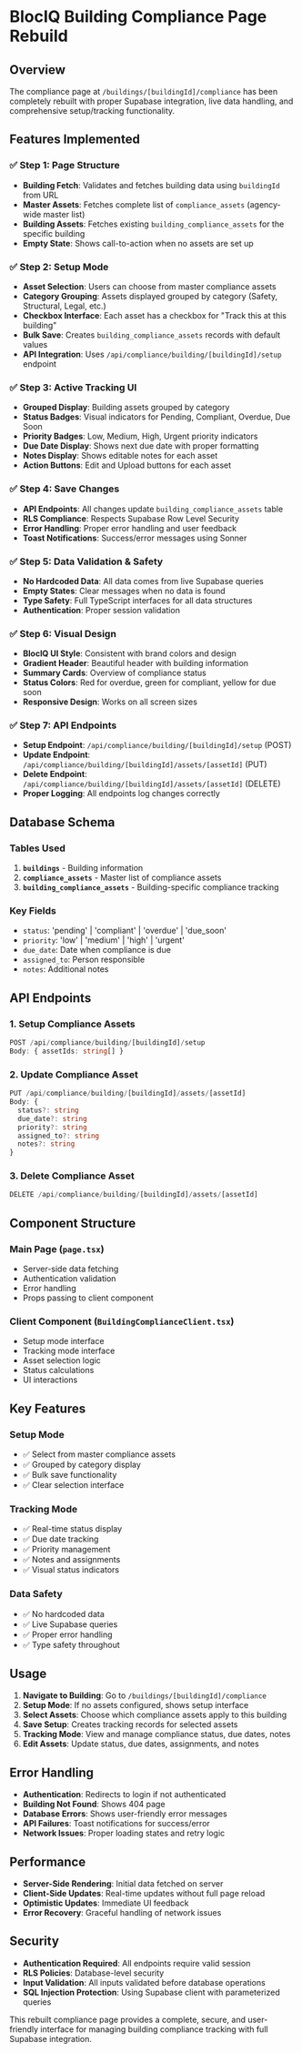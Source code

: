 # BlocIQ Building Compliance Page Rebuild

## Overview

The compliance page at `/buildings/[buildingId]/compliance` has been completely rebuilt with proper Supabase integration, live data handling, and comprehensive setup/tracking functionality.

## Features Implemented

### ✅ **Step 1: Page Structure**
- **Building Fetch**: Validates and fetches building data using `buildingId` from URL
- **Master Assets**: Fetches complete list of `compliance_assets` (agency-wide master list)
- **Building Assets**: Fetches existing `building_compliance_assets` for the specific building
- **Empty State**: Shows call-to-action when no assets are set up

### ✅ **Step 2: Setup Mode**
- **Asset Selection**: Users can choose from master compliance assets
- **Category Grouping**: Assets displayed grouped by category (Safety, Structural, Legal, etc.)
- **Checkbox Interface**: Each asset has a checkbox for "Track this at this building"
- **Bulk Save**: Creates `building_compliance_assets` records with default values
- **API Integration**: Uses `/api/compliance/building/[buildingId]/setup` endpoint

### ✅ **Step 3: Active Tracking UI**
- **Grouped Display**: Building assets grouped by category
- **Status Badges**: Visual indicators for Pending, Compliant, Overdue, Due Soon
- **Priority Badges**: Low, Medium, High, Urgent priority indicators
- **Due Date Display**: Shows next due date with proper formatting
- **Notes Display**: Shows editable notes for each asset
- **Action Buttons**: Edit and Upload buttons for each asset

### ✅ **Step 4: Save Changes**
- **API Endpoints**: All changes update `building_compliance_assets` table
- **RLS Compliance**: Respects Supabase Row Level Security
- **Error Handling**: Proper error handling and user feedback
- **Toast Notifications**: Success/error messages using Sonner

### ✅ **Step 5: Data Validation & Safety**
- **No Hardcoded Data**: All data comes from live Supabase queries
- **Empty States**: Clear messages when no data is found
- **Type Safety**: Full TypeScript interfaces for all data structures
- **Authentication**: Proper session validation

### ✅ **Step 6: Visual Design**
- **BlocIQ UI Style**: Consistent with brand colors and design
- **Gradient Header**: Beautiful header with building information
- **Summary Cards**: Overview of compliance status
- **Status Colors**: Red for overdue, green for compliant, yellow for due soon
- **Responsive Design**: Works on all screen sizes

### ✅ **Step 7: API Endpoints**
- **Setup Endpoint**: `/api/compliance/building/[buildingId]/setup` (POST)
- **Update Endpoint**: `/api/compliance/building/[buildingId]/assets/[assetId]` (PUT)
- **Delete Endpoint**: `/api/compliance/building/[buildingId]/assets/[assetId]` (DELETE)
- **Proper Logging**: All endpoints log changes correctly

## Database Schema

### Tables Used
1. **`buildings`** - Building information
2. **`compliance_assets`** - Master list of compliance assets
3. **`building_compliance_assets`** - Building-specific compliance tracking

### Key Fields
- `status`: 'pending' | 'compliant' | 'overdue' | 'due_soon'
- `priority`: 'low' | 'medium' | 'high' | 'urgent'
- `due_date`: Date when compliance is due
- `assigned_to`: Person responsible
- `notes`: Additional notes

## API Endpoints

### 1. Setup Compliance Assets
```typescript
POST /api/compliance/building/[buildingId]/setup
Body: { assetIds: string[] }
```

### 2. Update Compliance Asset
```typescript
PUT /api/compliance/building/[buildingId]/assets/[assetId]
Body: {
  status?: string
  due_date?: string
  priority?: string
  assigned_to?: string
  notes?: string
}
```

### 3. Delete Compliance Asset
```typescript
DELETE /api/compliance/building/[buildingId]/assets/[assetId]
```

## Component Structure

### Main Page (`page.tsx`)
- Server-side data fetching
- Authentication validation
- Error handling
- Props passing to client component

### Client Component (`BuildingComplianceClient.tsx`)
- Setup mode interface
- Tracking mode interface
- Asset selection logic
- Status calculations
- UI interactions

## Key Features

### Setup Mode
- ✅ Select from master compliance assets
- ✅ Grouped by category display
- ✅ Bulk save functionality
- ✅ Clear selection interface

### Tracking Mode
- ✅ Real-time status display
- ✅ Due date tracking
- ✅ Priority management
- ✅ Notes and assignments
- ✅ Visual status indicators

### Data Safety
- ✅ No hardcoded data
- ✅ Live Supabase queries
- ✅ Proper error handling
- ✅ Type safety throughout

## Usage

1. **Navigate to Building**: Go to `/buildings/[buildingId]/compliance`
2. **Setup Mode**: If no assets configured, shows setup interface
3. **Select Assets**: Choose which compliance assets apply to this building
4. **Save Setup**: Creates tracking records for selected assets
5. **Tracking Mode**: View and manage compliance status, due dates, notes
6. **Edit Assets**: Update status, due dates, assignments, and notes

## Error Handling

- **Authentication**: Redirects to login if not authenticated
- **Building Not Found**: Shows 404 page
- **Database Errors**: Shows user-friendly error messages
- **API Failures**: Toast notifications for success/error
- **Network Issues**: Proper loading states and retry logic

## Performance

- **Server-Side Rendering**: Initial data fetched on server
- **Client-Side Updates**: Real-time updates without full page reload
- **Optimistic Updates**: Immediate UI feedback
- **Error Recovery**: Graceful handling of network issues

## Security

- **Authentication Required**: All endpoints require valid session
- **RLS Policies**: Database-level security
- **Input Validation**: All inputs validated before database operations
- **SQL Injection Protection**: Using Supabase client with parameterized queries

This rebuilt compliance page provides a complete, secure, and user-friendly interface for managing building compliance tracking with full Supabase integration. 